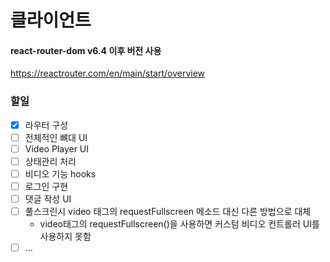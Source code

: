 # 클라이언트

#### react-router-dom v6.4 이후 버전 사용

https://reactrouter.com/en/main/start/overview

### 할일

- [x] 라우터 구성
- [ ] 전체적인 뼈대 UI
- [ ] Video Player UI
- [ ] 상태관리 처리
- [ ] 비디오 기능 hooks
- [ ] 로그인 구현
- [ ] 댓글 작성 UI
- [ ] 풀스크린시 video 태그의 requestFullscreen 메소드 대신 다른 방법으로 대체
  - video태그의 requestFullscreen()을 사용하면 커스텀 비디오 컨트롤러 UI를 사용하지 못함
- [ ] ...
